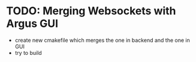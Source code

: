 # TODO: Merging Websockets with Argus GUI
- create new cmakefile which merges the one in backend and the one in GUI
- try to build
